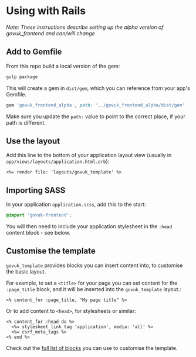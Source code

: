# Using with Rails

*Note: These instructions describe setting up the alpha version of govuk_frontend and can/will change*

## Add to Gemfile

From this repo build a local version of the gem:

```bash
gulp package
```

This will create a gem in `dist/gem`, which you can reference from your app's Gemfile.

```ruby
gem 'govuk_frontend_alpha', path: '../govuk_frontend_alpha/dist/gem'
```

Make sure you update the `path:` value to point to the correct place, if your path is different.

## Use the layout

Add this line to the bottom of your application layout view (usually in `app/views/layouts/application.html.erb`):

```erb
<%= render file: 'layouts/govuk_template' %>
```

## Importing SASS

In your application `application.scss`, add this to the start:

```scss
@import 'govuk-frontend';
```

You will then need to include your application stylesheet in the `:head` content block - see below.

## Customise the template

`govuk_template` provides blocks you can insert content into, to customise the basic layout.

For example, to set a `<title>` for your page you can set content for the `:page_title` block, and it will be inserted into the `govuk_template` layout.:

```eb
<% content_for :page_title, "My page title" %>
```

Or to add content to `<head>`, for stylesheets or similar:

```erb
<% content_for :head do %>
  <%= stylesheet_link_tag 'application', media: 'all' %>
  <%= csrf_meta_tags %>
<% end %>
```

Check out the [full list of blocks](template-blocks.md) you can use to customise the template.
